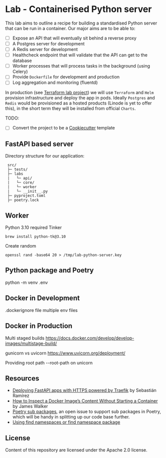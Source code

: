 # Lab - Containerised Python server

This lab aims to outline a recipe for building a standardised Python server that can be run in a container. Our major aims are to be able to:
- [ ] Expose an API that will eventually sit behind a reverse proxy
- [ ] A Postgres server for development
- [ ] A Redis server for development
- [ ] Healthcheck endpoint that will validate that the API can get to the database
- [ ] Worker processes that will process tasks in the background (using Celery)
- [ ] Provide `Dockerfile` for development and production
- [ ] Log aggregation and monitoring (fluentd)

In production (see [Terraform lab project](https://github.com/anomaly/lab-tf-linode)) we will use `Terraform` and `Helm` provision infrastructure and deploy the app in pods. Ideally `Postgres` and `Redis` would be provisioned as a hosted products (Linode is yet to offer this), in the short term they will be installed from official `Charts`.

TODO:
- [ ] Convert the project to be a [Cookiecutter](https://cookiecutter.readthedocs.io/en/1.7.2/) template

## FastAPI based server

Directory structure for our application:
```
 src/
 ├─ tests/
 ├─ labs
 |   └─ api/
 |   └─ core/
 |   └─ worker
 |   └─ __init__.py
 ├─ pyproject.toml
 ├─ poetry.lock  

```

## Worker

Python 3.10 required Tinker
```
brew install python-tk@3.10
```

Create random
```
openssl rand -base64 20 > /tmp/lab-python-server.key
```

## Python package and Poetry

python -m venv .env

## Docker in Development

.dockerignore file
multiple env files

## Docker in Production

Multi staged builds
https://docs.docker.com/develop/develop-images/multistage-build/

gunicorn vs uvicorn
https://www.uvicorn.org/deployment/

Providing root path --root-path on unicorn

## Resources

- [Deploying FastAPI apps with HTTPS powered by Traefik](https://traefik.io/resources/traefik-fastapi-kuberrnetes-ai-ml/) by Sebastián Ramírez
- [How to Inspect a Docker Image’s Content Without Starting a Container](https://www.howtogeek.com/devops/how-to-inspect-a-docker-images-content-without-starting-a-container/) by James Walker
- [Poetry sub packages](https://github.com/python-poetry/poetry/issues/2270), an open issue to support sub packages in Poetry, which will be handy in splitting up our code base further.
- [Using find namespaces or find namespace package](https://setuptools.pypa.io/en/latest/userguide/package_discovery.html#using-find-namespace-or-find-namespace-packages)

## License
Content of this repository are licensed under the Apache 2.0 license.